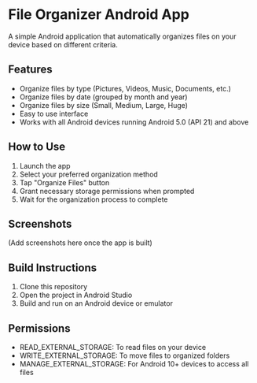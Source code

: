 # File Organizer Android App

A simple Android application that automatically organizes files on your device based on different criteria.

## Features

- Organize files by type (Pictures, Videos, Music, Documents, etc.)
- Organize files by date (grouped by month and year)
- Organize files by size (Small, Medium, Large, Huge)
- Easy to use interface
- Works with all Android devices running Android 5.0 (API 21) and above

## How to Use

1. Launch the app
2. Select your preferred organization method
3. Tap "Organize Files" button
4. Grant necessary storage permissions when prompted
5. Wait for the organization process to complete

## Screenshots

(Add screenshots here once the app is built)

## Build Instructions

1. Clone this repository
2. Open the project in Android Studio
3. Build and run on an Android device or emulator

## Permissions

- READ_EXTERNAL_STORAGE: To read files on your device
- WRITE_EXTERNAL_STORAGE: To move files to organized folders
- MANAGE_EXTERNAL_STORAGE: For Android 10+ devices to access all files
    
